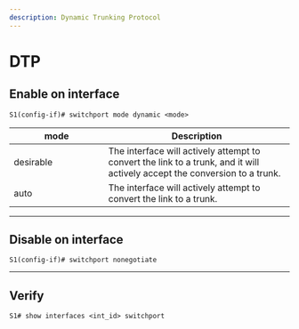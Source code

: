 ```yaml
---
description: Dynamic Trunking Protocol
---
```


# DTP

## Enable on interface

```
S1(config-if)# switchport mode dynamic <mode>
```

<table><thead><tr><th width="154">mode</th><th>Description</th></tr></thead><tbody><tr><td>desirable</td><td>The interface will actively attempt to convert the link to a trunk, and it will actively accept the conversion to a trunk.</td></tr><tr><td>auto</td><td>The interface will actively attempt to convert the link to a trunk.</td></tr></tbody></table>

***

## Disable on interface

```
S1(config-if)# switchport nonegotiate
```

***

## Verify

```
S1# show interfaces <int_id> switchport
```
